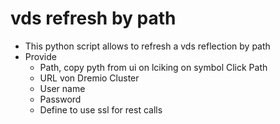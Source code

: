 # vds refresh by path
- This python script allows to refresh a vds reflection by path
- Provide
  - Path, copy pyth from ui on lciking on symbol Click Path
  - URL von Dremio Cluster
  - User name
  - Password
  - Define to use ssl for rest calls
